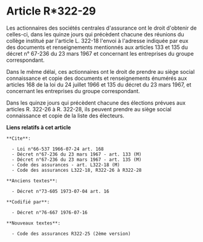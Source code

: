 # Article R*322-29

Les actionnaires des sociétés centrales d'assurance ont le droit d'obtenir de celles-ci, dans les quinze jours qui précèdent
chacune des réunions du collège institué par l'article L. 322-18 l'envoi à l'adresse indiquée par eux des documents et
renseignements mentionnés aux articles 133 et 135 du décret n° 67-236 du 23 mars 1967 et concernant les entreprises du groupe
correspondant.

Dans le même délai, ces actionnaires ont le droit de prendre au siège social connaissance et copie des documents et
renseignements énumérés aux articles 168 de la loi du 24 juillet 1966 et 135 du décret du 23 mars 1967, et concernant les
entreprises du groupe correspondant.

Dans les quinze jours qui précèdent chacune des élections prévues aux articles R. 322-26 à R. 322-28, ils peuvent prendre au
siège social connaissance et copie de la liste des électeurs.

**Liens relatifs à cet article**

	**Cite**:

	  - Loi n°66-537 1966-07-24 art. 168
	  - Décret n°67-236 du 23 mars 1967 - art. 133 (M)
	  - Décret n°67-236 du 23 mars 1967 - art. 135 (M)
	  - Code des assurances - art. L322-18 (M)
	  - Code des assurances L322-18, R322-26 à R322-28

	**Anciens textes**:

	  - Décret n°73-605 1973-07-04 art. 16

	**Codifié par**:

	  - Décret n°76-667 1976-07-16

	**Nouveaux textes**:

	  - Code des assurances R322-25 (2ème version)
